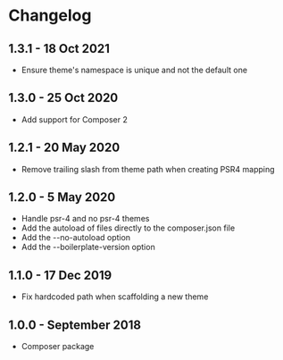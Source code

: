 # Changelog ##

## 1.3.1 - 18 Oct 2021
* Ensure theme's namespace is unique and not the default one

## 1.3.0 - 25 Oct 2020
* Add support for Composer 2

## 1.2.1 - 20 May 2020
* Remove trailing slash from theme path when creating PSR4 mapping

## 1.2.0 - 5 May 2020
* Handle psr-4 and no psr-4 themes
* Add the autoload of files directly to the composer.json file
* Add the --no-autoload option
* Add the --boilerplate-version option

## 1.1.0 - 17 Dec 2019
* Fix hardcoded path when scaffolding a new theme

## 1.0.0 - September 2018
* Composer package